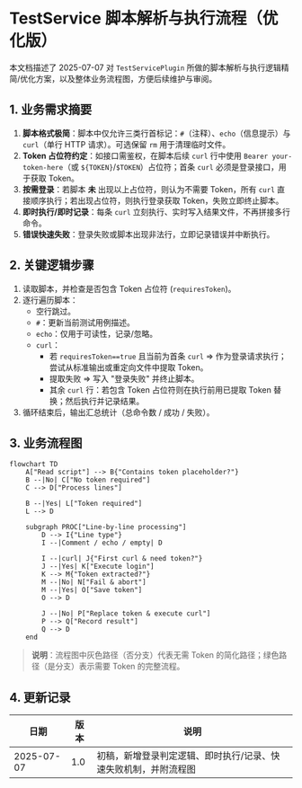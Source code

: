 # TestService 脚本解析与执行流程（优化版）

本文档描述了 2025-07-07 对 `TestServicePlugin` 所做的脚本解析与执行逻辑精简/优化方案，以及整体业务流程图，方便后续维护与审阅。

## 1. 业务需求摘要

1. **脚本格式极简**：脚本中仅允许三类行首标记：`#`（注释）、`echo`（信息提示）与 `curl`（单行 HTTP 请求）。可选保留 `rm` 用于清理临时文件。
2. **Token 占位符约定**：如接口需鉴权，在脚本后续 `curl` 行中使用 `Bearer your-token-here`（或 `${TOKEN}`/`$TOKEN`）占位符；首条 `curl` 必须是登录接口，用于获取 Token。
3. **按需登录**：若脚本 **未** 出现以上占位符，则认为不需要 Token，所有 `curl` 直接顺序执行；若出现占位符，则执行登录获取 Token，失败立即终止脚本。
4. **即时执行/即时记录**：每条 `curl` 立刻执行、实时写入结果文件，不再拼接多行命令。
5. **错误快速失败**：登录失败或脚本出现非法行，立即记录错误并中断执行。

## 2. 关键逻辑步骤

1. 读取脚本，并检查是否包含 Token 占位符 (`requiresToken`)。
2. 逐行遍历脚本：
   - 空行跳过。
   - `#`：更新当前测试用例描述。
   - `echo`：仅用于可读性，记录/忽略。
   - `curl`：
     * 若 `requiresToken==true` 且当前为首条 `curl` ⇒ 作为登录请求执行；尝试从标准输出或重定向文件中提取 Token。
     * 提取失败 ⇒ 写入 "登录失败" 并终止脚本。
     * 其余 `curl` 行：若包含 Token 占位符则在执行前用已提取 Token 替换；然后执行并记录结果。
3. 循环结束后，输出汇总统计（总命令数 / 成功 / 失败）。

## 3. 业务流程图

```mermaid
flowchart TD
    A["Read script"] --> B{"Contains token placeholder?"}
    B --|No| C["No token required"]
    C --> D["Process lines"]

    B --|Yes| L["Token required"]
    L --> D

    subgraph PROC["Line-by-line processing"]
        D --> I{"Line type"}
        I --|Comment / echo / empty| D

        I --|curl| J{"First curl & need token?"}
        J --|Yes| K["Execute login"]
        K --> M{"Token extracted?"}
        M --|No| N["Fail & abort"]
        M --|Yes| O["Save token"]
        O --> D

        J --|No| P["Replace token & execute curl"]
        P --> Q["Record result"]
        Q --> D
    end
```

> **说明**：流程图中灰色路径（否分支）代表无需 Token 的简化路径；绿色路径（是分支）表示需要 Token 的完整流程。

## 4. 更新记录

| 日期 | 版本 | 说明 |
| ---- | ---- | ---- |
| 2025-07-07 | 1.0 | 初稿，新增登录判定逻辑、即时执行/记录、快速失败机制，并附流程图 | 